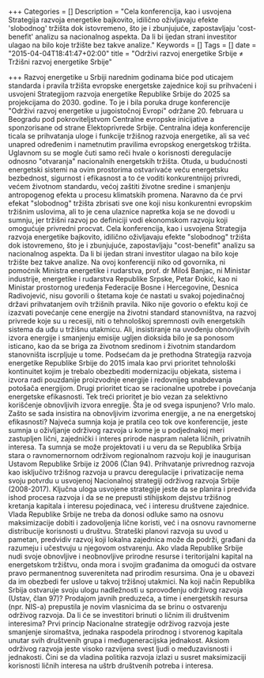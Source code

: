 +++
Categories = []
Description = "Cela konferencija, kao i usvojena Strategija razvoja energetike bajkovito, idilično oživljavaju efekte 'slobodnog' tržišta dok istovremeno, što je i zbunjujuće, zapostavljaju 'cost-benefit' analizu sa nacionalnog aspekta. Da li bi ijedan strani investitor ulagao na bilo koje tržište bez takve analize."
Keywords = []
Tags = []
date = "2015-04-04T18:41:47+02:00"
title = "Održivi razvoj energetike Srbije ≠ Tržišni razvoj energetike Srbije"

+++
Razvoj energetike u Srbiji narednim godinama biće pod uticajem standarda i pravila tržišta evropske energetske zajednice koji su prihvaćeni i usvojeni Strategijom razvoja energetike Republike Srbije do 2025 sa projekcijama do 2030. godine. To je i bila poruka druge konferencije "Održivi razvoj energetike u jugoistočnoj Evropi" održane 20. februara u Beogradu pod pokroviteljstvom Centralne evropske inicijative a sponzorisane od strane Elektoprivrede Srbije. Centralna ideja konferencije ticala se prihvatanja uloge i funkcije tržišnog razvoja energetike, ali sa već unapred određenim i nametnutim pravilima evropskog energetskog tržišta. 
Uglavnom su se mogle čuti samo reči hvale o korisnosti deregulacije odnosno "otvaranja" nacionalnih energetskih tržišta. Otuda, u budućnosti energetski sistemi na ovim prostorima ostvarivaće veću energetsku bezbednost, sigurnost i efikasnost a to će voditi konkurentnijoj privredi, većem životnom standardu, većoj zaštiti životne sredine i smanjenju antropogenog efekta u procesu klimatskih promena. Naravno da će prvi efekat "slobodnog" tržišta zbrisati sve one koji nisu konkurentni evropskim tržišnim uslovima, ali to je cena ulaznice napretka koja se ne dovodi u sumnju, jer tržišni razvoj po definiciji vodi ekonomskom razvoju koji omogućuje privredni procvat.
Cela konferencija, kao i usvojena Strategija razvoja energetike bajkovito, idilično oživljavaju efekte "slobodnog" tržišta dok istovremeno, što je i zbunjujuće, zapostavljaju "cost-benefit" analizu sa nacionalnog aspekta. Da li bi ijedan strani investitor ulagao na bilo koje tržište bez takve analize. Na ovoj konferenciji niko od govornika, ni pomoćnik Ministra energetike i rudarstva, prof. dr Miloš Banjac, ni Ministar industrije, energetike i rudarstva Republike Srpske, Petar Đokić, kao ni Ministar prostornog uređenja Federacije Bosne i Hercegovine, Desnica Radivojević, nisu govorili o štetama koje će nastati u svakoj pojedinačnoj državi prihvatanjem ovih tržišnih pravila. Niko nije govorio o efektu koji će izazvati povećanje cene energije na životni standard stanovništva, na razvoj privrede koje su u recesiji, niti o tehnološkoj spremnosti ovih energetskih sistema da uđu u tržišnu utakmicu. Ali, insistiranje na uvođenju obnovljivih izvora energije i smanjenju emisije ugljen dioksida bilo je sa ponosom isticano, kao da se briga za životnom sredinom i životnim standardom stanovništa iscrpljuje u tome.
Podsećam da je prethodna Strategija razvoja energetike Republike Srbije do 2015 imala kao prvi prioritet tehnološki kontinuitet kojim je trebalo obezbediti modernizaciju objekata, sistema i izvora radi pouzdanije proizvodnje energije i redovnijeg snabdevanja potošača energijom.  Drugi prioritet ticao se racionalne upotrebe i povećanja energetske efikasnosti. Tek treći prioritet je bio vezan za selektivno korišćenje obnovljivih izvora enregije. Šta je od svega ispunjeno? Vrlo malo. Zašto se sada insistira na obnovljivim izvorima energije, a ne na energetskoj efikasnosti?
Najveća sumnja koja je pratila ceo tok ove konferencije, jeste sumnja u oživljanje održivog razvoja u kome je u  podjednakoj meri zastupljen lični, zajednički i interes prirode naspram naleta ličnih, privatnih interesa. Ta sumnja se može projektovati i u veru da se Republika Srbija stara o ravnomernornom održivom regionalnom razvoju koji je inaugurisan Ustavom Republike Srbije iz 2006 (Član 94). Prihvatanje privrednog razvoja kao isključivo tržišnog razvoja u pravcu deregulacije i privatizacije nema svoju potvrdu u usvojenoj Nacionalnoj strategiji održivog razvoja Srbije (2008-2017). Ključna uloga usvojene strategije jeste da se planira i predviđa ishod procesa razvoja i da se ne prepusti stihijskom dejstvu tržišnog kretanja kapitala i interesu pojedinaca, već i interesu društvene zajednice. Vlada Republike Srbije ne treba da donosi odluke samo na osnovu maksimizacije dobiti i zadovoljenja lične koristi, već i na osnovu ravnomerne distribucije korisnosti  u društvu. Strateški planovi razvoja su uvod u pametan, predvidiv razvoj koji lokalna zajednica može da podrži, građani da razumeju i učestvuju u njegovom ostvarenju. Ako vlada Republike Srbije nudi svoje obnovljive i neobnovljive prirodne resurse i teritorijalni kapital na energetskom tržištvu, onda mora i svojim građanima da omogući da ostvare pravo permanentnog suvereniteta nad prirodim resursima. Ona je u obavezi da im obezbedi fer uslove u takvoj tržišnoj utakmici. 
Na koji način Republika Srbija ostvaruje svoju ulogu nadležnosti u sprovođenju održivog razvoja (Ustav, član 97)?  Prodajom javnih preduzeća, a time i energetskih resursa (npr. NIS-a) prepustila je novim vlasnicima da se brinu o ostvarenju održivog razvoja. 
Da li će se investitori brinuti o ličnim ili društvenim interesima?
Prvi princip Nacionalne strategije održivog razvoja jeste smanjenje siromaštva, jednaka raspodela prirodnog i stvorenog kapitala unutar svih društvenih grupa i međugeneracijska jednakost. Aksiom održivog razvoja jeste visoko razvijena svest ljudi o međuzavisnosti i jednakosti.
Čini se da vladina politika razvoja izlazi u susret maksimizaciji korisnosti ličnih interesa na uštrb društvenih potreba i interesa. 

